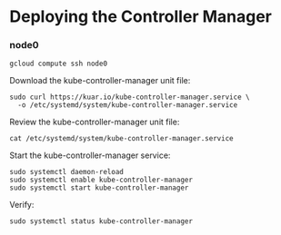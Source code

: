# Deploying the Controller Manager

### node0

```
gcloud compute ssh node0
```

Download the kube-controller-manager unit file:

```
sudo curl https://kuar.io/kube-controller-manager.service \
  -o /etc/systemd/system/kube-controller-manager.service
```

Review the kube-controller-manager unit file:

```
cat /etc/systemd/system/kube-controller-manager.service
```

Start the kube-controller-manager service:

```
sudo systemctl daemon-reload
sudo systemctl enable kube-controller-manager
sudo systemctl start kube-controller-manager
```

Verify:

```
sudo systemctl status kube-controller-manager
```

